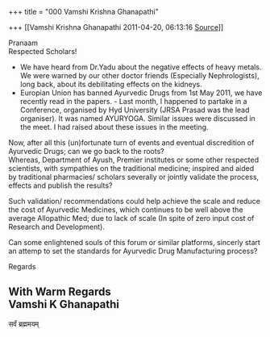 +++
title = "000 Vamshi Krishna Ghanapathi"

+++
[[Vamshi Krishna Ghanapathi	2011-04-20, 06:13:16 [Source](https://groups.google.com/g/bvparishat/c/CePLCOvq5_k)]]



Pranaam  
Respected Scholars!  
  

-   We have heard from Dr.Yadu about the negative effects of heavy
    metals. We were warned by our other doctor friends (Especially
    Nephrologists), long back, about its debilitating effects on the
    kidneys.  
-   Europian Union has banned Ayurvedic Drugs from 1st May 2011, we have
    recently read in the papers. -   Last month, I happened to partake in a Conference, organised by Hyd
    University (JRSA Prasad was the lead organiser). It was named
    AYURYOGA. Similar issues were discussed in the meet. I had raised
    about these issues in the meeting.

Now, after all this (un)fortunate turn of events and eventual discredition of Ayurvedic Drugs; can we go back to the roots?  
Whereas, Department of Ayush, Premier institutes or some other respected scientists, with sympathies on the traditional medicine; inspired and aided by traditional pharmacies/ scholars severally or jointly validate the process, effects and publish the results?  
  
Such validation/ recommendations could help achieve the scale and reduce the cost of Ayurvedic Medicines, which continues to be well above the average Allopathic Med; due to lack of scale (In spite of zero input cost of Research and Development).  
  
Can some enlightened souls of this forum or similar platforms, sincerly start an attemp to set the standards for Ayurvedic Drug Manufacturing process?  
  
Regards  
  
  
With Warm Regards  
Vamshi K Ghanapathi  
---------------------  
सर्वं ब्रह्ममयम्  

